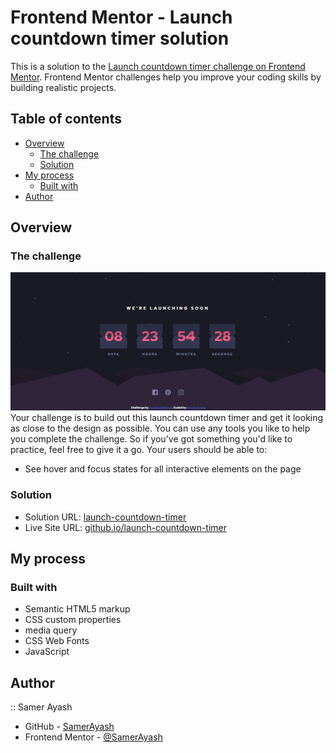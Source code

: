 # Frontend Mentor - Launch countdown timer solution

This is a solution to the [Launch countdown timer challenge on Frontend Mentor](https://www.frontendmentor.io/challenges/launch-countdown-timer-N0XkGfyz-). Frontend Mentor challenges help you improve your coding skills by building realistic projects.

## Table of contents

- [Overview](#overview)
  - [The challenge](#the-challenge)
  - [Solution](#Solution)
- [My process](#my-process)
  - [Built with](#built-with)
- [Author](#author)

## Overview

### The challenge

![Design preview for the Huddle Landing Page With Curved Sections coding challenge](./design/Desktop-Screenshot.png)
Your challenge is to build out this launch countdown timer and get it looking as close to the design as possible. You can use any tools you like to help you complete the challenge. So if you've got something you'd like to practice, feel free to give it a go.
Your users should be able to:
- See hover and focus states for all interactive elements on the page

### Solution

- Solution URL: [launch-countdown-timer](https://github.com/SamerAyash/launch-countdown-timer)
- Live Site URL: [github.io/launch-countdown-timer](https://SamerAyash.github.io/launch-countdown-timer)

## My process

### Built with

- Semantic HTML5 markup
- CSS custom properties
- media query
- CSS Web Fonts
- JavaScript


## Author
:: Samer Ayash
- GitHub - [SamerAyash](https://github.com/SamerAyash)
- Frontend Mentor - [@SamerAyash](https://www.frontendmentor.io/profile/SamerAyash)
